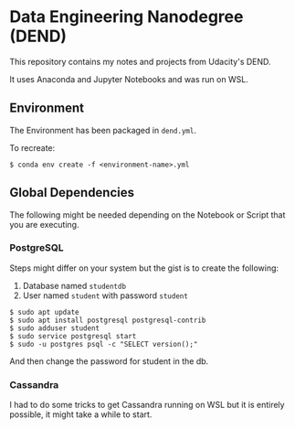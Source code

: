 # Data Engineering Nanodegree (DEND)

This repository contains my notes and projects from Udacity's DEND.

It uses Anaconda and Jupyter Notebooks and was run on WSL.

## Environment

The Environment has been packaged in `dend.yml`. 

To recreate:

```
$ conda env create -f <environment-name>.yml
```

## Global Dependencies

The following might be needed depending on the Notebook or Script that you are executing.

### PostgreSQL

Steps might differ on your system but the gist is to create the following:

  1. Database named `studentdb`
  2. User named `student` with password `student`

```
$ sudo apt update 
$ sudo apt install postgresql postgresql-contrib
$ sudo adduser student
$ sudo service postgresql start
$ sudo -u postgres psql -c "SELECT version();"
```

And then change the password for student in the db.

### Cassandra

I had to do some tricks to get Cassandra running on WSL but it is entirely possible, it might take a while to start.
